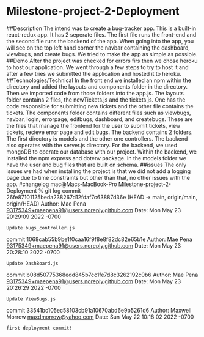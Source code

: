 # Milestone-project-2-Deployment

##Description
The intend was to create a bug-tracker app. This is a built-in react-redux app. It has 2 seperate files. The first file runs the front-end and the second file runs the backend of the app. When going into the app, you will see on the top left hand corner the navbar containing the dashboard, viewbugs, and create bugs. We tried to make the app as simple as possible.
##Demo
After the project was checked for errors firs then we chose heroku to host our application. We went through a few steps to try to host it and after a few tries we submitted the application and hosted it to heroku.
##Technologies/Technical 
In the front end we installed an npm within the directory and added the layouts and components folder in the directory. Then we imported code from those folders into the app.js. The layouts folder contains 2 files, the newTickets.js and the tickets.js. One has the code responsible for submitting new tickets and the other file contains the tickets. The components folder contains different files such as viewbugs, navbar, login, errorpage, editbugs, dashboard, and createbugs. These are the files that manage the frontend for the user to submit tickets, view tickets, recieve error page and edit bugs. The backend contains 2 folders. The first directory is models and the other one controllers. The backend also operates with the server.js directory. For the backend, we used mongoDB to operate our database with our project. Within the backend, we installed the npm express and dotenv package. In the models folder we have the user and bug files that are built on schema. 
##issues
The only issues we had when installing the project is that we did not add a logging page due to time constraints but other than that, no other issues with the app. 
#changelog
mac@Macs-MacBook-Pro Milestone-project-2-Deployment % git log 
commit 26fe87101125beda238267d12fdaf7c63887d36e (HEAD -> main, origin/main, origin/HEAD)
Author: Mae Pena <93175349+maepena91@users.noreply.github.com>
Date:   Mon May 23 20:29:09 2022 -0700

    Update bugs_controller.js

commit 1068cab55b9be1f0caa16f9f8e8f82dc82e65b1e
Author: Mae Pena <93175349+maepena91@users.noreply.github.com>
Date:   Mon May 23 20:28:10 2022 -0700

    Update DashBoard.js

commit b08d50775368edd845b7cc1fe7d8c3262192c0b6
Author: Mae Pena <93175349+maepena91@users.noreply.github.com>
Date:   Mon May 23 20:26:29 2022 -0700

    Update ViewBugs.js

commit 33541bc105ec58103cb91a10670abd6e9b5261d6
Author: Maxwell Morrow <maxdmorrow@yahoo.com>
Date:   Sun May 22 10:18:02 2022 -0700

    first deployment commit!
